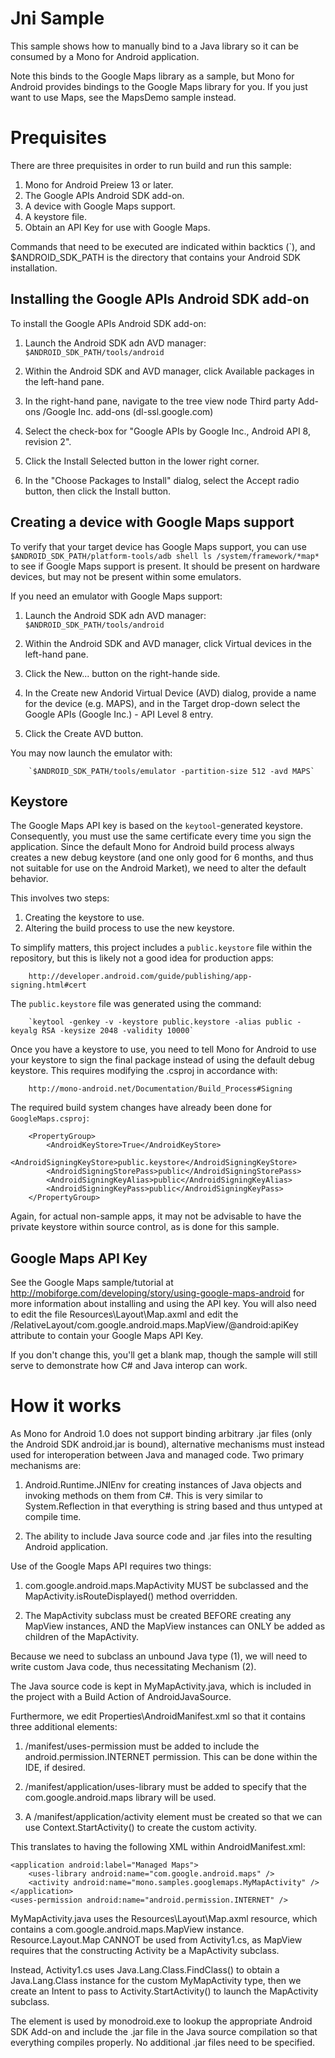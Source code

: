 Jni Sample
==================

This sample shows how to manually bind to a Java library so it can
be consumed by a Mono for Android application.

Note this binds to the Google Maps library as a sample, but Mono for Android
provides bindings to the Google Maps library for you.  If you just want
to use Maps, see the MapsDemo sample instead.

Prequisites
===========

There are three prequisites in order to run build and run this sample:

 1. Mono for Android Preiew 13 or later.
 2. The Google APIs Android SDK add-on.
 3. A device with Google Maps support.
 4. A keystore file.
 5. Obtain an API Key for use with Google Maps.

Commands that need to be executed are indicated within backtics (`),
and $ANDROID_SDK_PATH is the directory that contains your Android SDK
installation.

Installing the Google APIs Android SDK add-on
---------------------------------------------

To install the Google APIs Android SDK add-on:

 1. Launch the Android SDK adn AVD manager:
        `$ANDROID_SDK_PATH/tools/android`

 2. Within the Android SDK and AVD manager, click Available packages
    in the left-hand pane.

 3. In the right-hand pane, navigate to the tree view node Third party
    Add-ons /Google Inc. add-ons (dl-ssl.google.com)

 4. Select the check-box for "Google APIs by Google Inc., Android API
    8, revision 2".

 5. Click the Install Selected button in the lower right corner.

 6. In the "Choose Packages to Install" dialog, select the Accept
    radio button, then click the Install button.

Creating a device with Google Maps support
------------------------------------------

To verify that your target device has Google Maps support, you can use
`$ANDROID_SDK_PATH/platform-tools/adb shell ls /system/framework/*map*`
to see if Google Maps support is present.  It should be present on
hardware devices, but may not be present within some emulators.

If you need an emulator with Google Maps support:

 1. Launch the Android SDK adn AVD manager:
        `$ANDROID_SDK_PATH/tools/android`

 2. Within the Android SDK and AVD manager, click Virtual devices
    in the left-hand pane.

 3. Click the New... button on the right-hande side.

 4. In the Create new Andorid Virtual Device (AVD) dialog, provide a
    name for the device (e.g. MAPS), and in the Target drop-down 
    select the Google APIs (Google Inc.) - API Level 8 entry.

 5. Click the Create AVD button.

You may now launch the emulator with: 

        `$ANDROID_SDK_PATH/tools/emulator -partition-size 512 -avd MAPS`

Keystore
--------

The Google Maps API key is based on the `keytool`-generated keystore.
Consequently, you must use the same certificate every time you sign the
application. Since the default Mono for Android build process always
creates a new debug keystore (and one only good for 6 months, and thus not
suitable for use on the Android Market), we need to alter the default
behavior.

This involves two steps:

 1. Creating the keystore to use.
 2. Altering the build process to use the new keystore.

To simplify matters, this project includes a `public.keystore` file
within the repository, but this is likely not a good idea for
production apps:

        http://developer.android.com/guide/publishing/app-signing.html#cert

The `public.keystore` file was generated using the command:

        `keytool -genkey -v -keystore public.keystore -alias public -keyalg RSA -keysize 2048 -validity 10000`

Once you have a keystore to use, you need to tell Mono for Android to
use your keystore to sign the final package instead of using the
default debug keystore. This requires modifying the .csproj in
accordance with:

        http://mono-android.net/Documentation/Build_Process#Signing

The required build system changes have already been done for `GoogleMaps.csproj`:

        <PropertyGroup>
            <AndroidKeyStore>True</AndroidKeyStore>
            <AndroidSigningKeyStore>public.keystore</AndroidSigningKeyStore>
            <AndroidSigningStorePass>public</AndroidSigningStorePass>
            <AndroidSigningKeyAlias>public</AndroidSigningKeyAlias>
            <AndroidSigningKeyPass>public</AndroidSigningKeyPass>
        </PropertyGroup>

Again, for actual non-sample apps, it may not be advisable to have the
private keystore within source control, as is done for this sample.

Google Maps API Key
-------------------

See the Google Maps sample/tutorial at
http://mobiforge.com/developing/story/using-google-maps-android
for more information about installing and using the API key.  You will
also need to edit the file Resources\Layout\Map.axml and edit the
/RelativeLayout/com.google.android.maps.MapView/@android:apiKey
attribute to contain your Google Maps API Key.

If you don't change this, you'll get a blank map, though the sample
will still serve to demonstrate how C# and Java interop can work.

How it works
============

As Mono for Android 1.0 does not support binding arbitrary .jar
files (only the Android SDK android.jar is bound), alternative
mechanisms must instead used for interoperation between Java and
managed code.  Two primary mechanisms are:

 1. Android.Runtime.JNIEnv for creating instances of Java objects and
    invoking methods on them from C#.  This is very similar to
    System.Reflection in that everything is string based and thus
    untyped at compile time.

 2. The ability to include Java source code and .jar files into the
    resulting Android application.

Use of the Google Maps API requires two things:

 1. com.google.android.maps.MapActivity MUST be subclassed and the
    MapActivity.isRouteDisplayed() method overridden.

 2. The MapActivity subclass must be created BEFORE creating any
    MapView instances, AND the MapView instances can ONLY be added as
    children of the MapActivity.

Because we need to subclass an unbound Java type (1), we will need to
write custom Java code, thus necessitating Mechanism (2).

The Java source code is kept in MyMapActivity.java, which is included
in the project with a Build Action of AndroidJavaSource.

Furthermore, we edit Properties\AndroidManifest.xml so that it
contains three additional elements:

 1. /manifest/uses-permission must be added to include the
    android.permission.INTERNET permission.  This can be done within 
    the IDE, if desired.

 2. /manifest/application/uses-library must be added to specify that
    the com.google.android.maps library will be used.

 3. A /manifest/application/activity element must be created so that
    we can use Context.StartActivity() to create the custom activity.

This translates to having the following XML within
AndroidManifest.xml:

	<application android:label="Managed Maps">
		<uses-library android:name="com.google.android.maps" />
		<activity android:name="mono.samples.googlemaps.MyMapActivity" />
	</application>
	<uses-permission android:name="android.permission.INTERNET" />

MyMapActivity.java uses the Resources\Layout\Map.axml resource, which
contains a com.google.android.maps.MapView instance.
Resource.Layout.Map CANNOT be used from Activity1.cs, as MapView
requires that the constructing Activity be a MapActivity subclass.

Instead, Activity1.cs uses Java.Lang.Class.FindClass() to obtain a
Java.Lang.Class instance for the custom MyMapActivity type, then we
create an Intent to pass to Activity.StartActivity() to launch the
MapActivity subclass.

The <uses-library/> element is used by monodroid.exe to lookup the
appropriate Android SDK Add-on and include the .jar file in the Java
source compilation so that everything compiles properly.  No
additional .jar files need to be specified.
